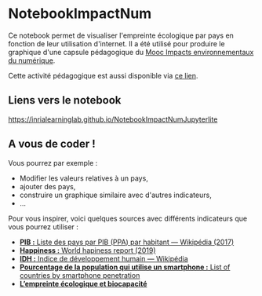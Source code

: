 # NotebookImpactNum

Ce notebook permet de visualiser l'empreinte écologique par pays en fonction de leur utilisation d'internet. Il a été utilisé pour produire le graphique d'une capsule pédagogique du [Mooc Impacts environnementaux du numérique](https://www.fun-mooc.fr/fr/cours/impacts-environnementaux-du-numerique/).

Cette activité pédagogique est aussi disponible via [ce lien](https://learninglab.gitlabpages.inria.fr/mooc-impacts-num/mooc-impacts-num-ressources/Partie1/Activites/Capsule_Partie1_4_2Agir/story.html).

## Liens vers le notebook

https://inrialearninglab.github.io/NotebookImpactNumJupyterlite

## A vous de coder !
Vous pourrez par exemple :
- Modifier les valeurs relatives à un pays,
- ajouter des pays,
- construire un graphique similaire avec d'autres indicateurs,
- ...

Pour vous inspirer, voici quelques sources avec différents indicateurs que vous pourrez utiliser :
* [**PIB :** Liste des pays par PIB (PPA) par habitant — Wikipédia (2017)](https://fr.wikipedia.org/wiki/Liste_des_pays_par_PIB__par_habitant)
* [**Happiness :**  World hapiness report (2019)](https://fr.wikipedia.org/wiki/World_Happiness_Report)
* [**IDH :**  Indice de développement humain — Wikipédia](https://en.wikipedia.org/wiki/Human_Development_Index)
* [**Pourcentage de la population qui utilise un smartphone :** List of countries by smartphone penetration](https://en.wikipedia.org/wiki/List_of_countries_by_smartphone_penetration)
* [**L’empreinte écologique et biocapacité**](https://data.footprintnetwork.org/#/)

